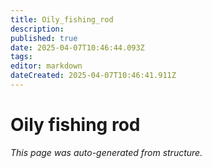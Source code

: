 ```yaml
---
title: Oily_fishing_rod
description: 
published: true
date: 2025-04-07T10:46:44.093Z
tags: 
editor: markdown
dateCreated: 2025-04-07T10:46:41.911Z
---
```


# Oily fishing rod

*This page was auto-generated from structure.*